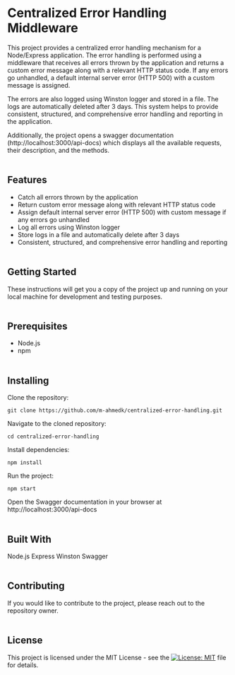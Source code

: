 # Centralized Error Handling Middleware
This project provides a centralized error handling mechanism for a Node/Express application. The error handling is performed using a middleware that receives all errors thrown by the application and returns a custom error message along with a relevant HTTP status code. If any errors go unhandled, a default internal server error (HTTP 500) with a custom message is assigned.

The errors are also logged using Winston logger and stored in a file. The logs are automatically deleted after 3 days. This system helps to provide consistent, structured, and comprehensive error handling and reporting in the application.

Additionally, the project opens a swagger documentation (http://localhost:3000/api-docs) which displays all the available requests, their description, and the methods.
<br /><br />

## Features
- Catch all errors thrown by the application
- Return custom error message along with relevant HTTP status code
- Assign default internal server error (HTTP 500) with custom message if any errors go unhandled
- Log all errors using Winston logger
- Store logs in a file and automatically delete after 3 days
- Consistent, structured, and comprehensive error handling and reporting
<br /><br />

## Getting Started
These instructions will get you a copy of the project up and running on your local machine for development and testing purposes.
<br /><br />

## Prerequisites
- Node.js
- npm
<br /><br />

## Installing
Clone the repository:

```
git clone https://github.com/m-ahmedk/centralized-error-handling.git
```

Navigate to the cloned repository:

```
cd centralized-error-handling
```

Install dependencies:

```
npm install
```

Run the project:

```
npm start
``` 

Open the Swagger documentation in your browser at http://localhost:3000/api-docs
<br /><br />

## Built With
Node.js
Express
Winston
Swagger
<br /><br />

## Contributing
If you would like to contribute to the project, please reach out to the repository owner.
<br /><br />

## License
This project is licensed under the MIT License - see the [![License: MIT](https://img.shields.io/badge/License-MIT-yellow.svg)](https://github.com/m-ahmedk/custom-error-management/blob/main/LICENSE) file for details.